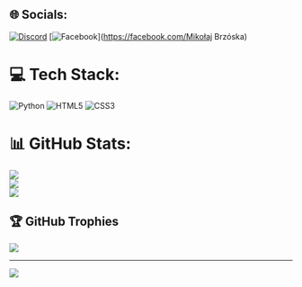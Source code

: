 
## 🌐 Socials:
[![Discord](https://img.shields.io/badge/Discord-%237289DA.svg?logo=discord&logoColor=white)](https://discord.gg/#6240) [![Facebook](https://img.shields.io/badge/Facebook-%231877F2.svg?logo=Facebook&logoColor=white)](https://facebook.com/Mikołaj Brzóska) 

# 💻 Tech Stack:
![Python](https://img.shields.io/badge/python-3670A0?style=for-the-badge&logo=python&logoColor=ffdd54) ![HTML5](https://img.shields.io/badge/html5-%23E34F26.svg?style=for-the-badge&logo=html5&logoColor=white) ![CSS3](https://img.shields.io/badge/css3-%231572B6.svg?style=for-the-badge&logo=css3&logoColor=white)
# 📊 GitHub Stats:
![](https://github-readme-stats.vercel.app/api?username=Programista1P&theme=dark&hide_border=false&include_all_commits=false&count_private=false)<br/>
![](https://github-readme-streak-stats.herokuapp.com/?user=Programista1P&theme=dark&hide_border=false)<br/>
![](https://github-readme-stats.vercel.app/api/top-langs/?username=Programista1P&theme=dark&hide_border=false&include_all_commits=false&count_private=false&layout=compact)

## 🏆 GitHub Trophies
![](https://github-profile-trophy.vercel.app/?username=Programista1P&theme=radical&no-frame=false&no-bg=true&margin-w=4)

---
[![](https://visitcount.itsvg.in/api?id=Programista1P&icon=0&color=0)](https://visitcount.itsvg.in)

<!-- Proudly created with GPRM ( https://gprm.itsvg.in ) -->
